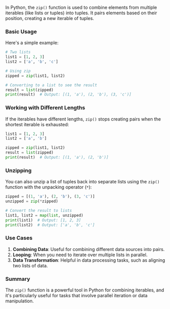 
In Python, the `zip()` function is used to combine elements from multiple iterables (like lists or tuples) into tuples. It pairs elements based on their position, creating a new iterable of tuples.

### Basic Usage

Here's a simple example:

```python
# Two lists
list1 = [1, 2, 3]
list2 = ['a', 'b', 'c']

# Using zip
zipped = zip(list1, list2)

# Converting to a list to see the result
result = list(zipped)
print(result)  # Output: [(1, 'a'), (2, 'b'), (3, 'c')]
```

### Working with Different Lengths

If the iterables have different lengths, `zip()` stops creating pairs when the shortest iterable is exhausted:

```python
list1 = [1, 2, 3]
list2 = ['a', 'b']

zipped = zip(list1, list2)
result = list(zipped)
print(result)  # Output: [(1, 'a'), (2, 'b')]
```

### Unzipping

You can also unzip a list of tuples back into separate lists using the `zip()` function with the unpacking operator (`*`):

```python
zipped = [(1, 'a'), (2, 'b'), (3, 'c')]
unzipped = zip(*zipped)

# Convert the result to lists
list1, list2 = map(list, unzipped)
print(list1)  # Output: [1, 2, 3]
print(list2)  # Output: ['a', 'b', 'c']
```

### Use Cases

1. **Combining Data**: Useful for combining different data sources into pairs.
2. **Looping**: When you need to iterate over multiple lists in parallel.
3. **Data Transformation**: Helpful in data processing tasks, such as aligning two lists of data.

### Summary

The `zip()` function is a powerful tool in Python for combining iterables, and it's particularly useful for tasks that involve parallel iteration or data manipulation.

